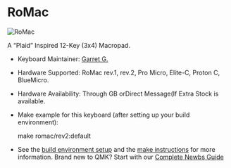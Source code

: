 
# RoMac

![RoMac](https://imgur.com/a/W7LUCvS)

A “Plaid” Inspired 12-Key (3x4) Macropad.

+ Keyboard Maintainer: [Garret G.](https://github.com/TheRoyalSweatshirt)
+ Hardware Supported: RoMac rev.1, rev.2, Pro Micro, Elite-C, Proton C, BlueMicro.
+ Hardware Availability: Through GB orDirect Message(If Extra Stock is available.

+ Make example for this keyboard (after setting up your build environment):

    make romac/rev2:default

+ See the [build environment setup](https://docs.qmk.fm/#/getting_started_build_tools) and the [make instructions](https://docs.qmk.fm/#/getting_started_make_guide) for more information. Brand new to QMK? Start with our [Complete Newbs Guide](https://docs.qmk.fm/#/newbs)
